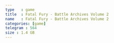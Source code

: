 ```yaml
---
type   : game
title  : Fatal Fury - Battle Archives Volume 2
name   : Fatal Fury - Battle Archives Volume 2
categories: [game]
telegram : 564
size : 1.4 GB
---
```




